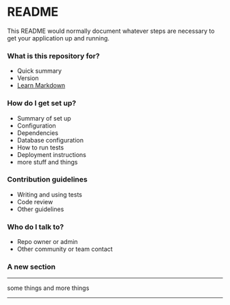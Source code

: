# README #

This README would normally document whatever steps are necessary to get your application up and running.

### What is this repository for? ###

* Quick summary
* Version
* [Learn Markdown](https://bitbucket.org/tutorials/markdowndemo)

### How do I get set up? ###

* Summary of set up
* Configuration
* Dependencies
* Database configuration
* How to run tests
* Deployment instructions
* more stuff and things

### Contribution guidelines ###

* Writing and using tests
* Code review
* Other guidelines

### Who do I talk to? ###

* Repo owner or admin
* Other community or team contact

### A new section 

---- 
some things 
and more things

--- 
